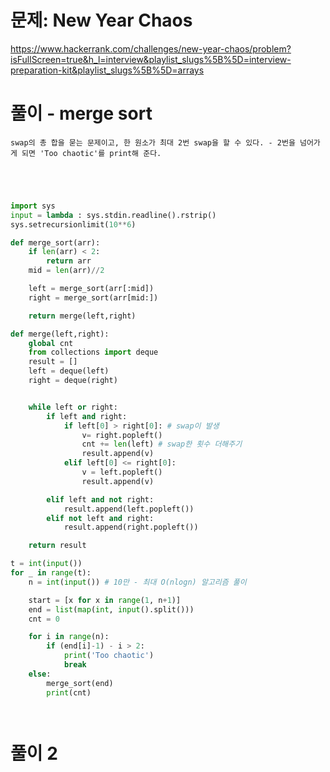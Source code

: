 # 문제: New Year Chaos
https://www.hackerrank.com/challenges/new-year-chaos/problem?isFullScreen=true&h_l=interview&playlist_slugs%5B%5D=interview-preparation-kit&playlist_slugs%5B%5D=arrays

# 풀이 - merge sort
```
swap의 총 합을 묻는 문제이고, 한 원소가 최대 2번 swap을 할 수 있다. - 2번을 넘어가게 되면 'Too chaotic'를 print해 준다.
```
``` python




import sys
input = lambda : sys.stdin.readline().rstrip()
sys.setrecursionlimit(10**6)

def merge_sort(arr):
    if len(arr) < 2:
        return arr
    mid = len(arr)//2

    left = merge_sort(arr[:mid])
    right = merge_sort(arr[mid:])

    return merge(left,right)

def merge(left,right):
    global cnt
    from collections import deque
    result = []
    left = deque(left)
    right = deque(right)


    while left or right:
        if left and right:
            if left[0] > right[0]: # swap이 발생
                v= right.popleft()
                cnt += len(left) # swap한 횟수 더해주기
                result.append(v)
            elif left[0] <= right[0]:
                v = left.popleft()
                result.append(v)

        elif left and not right:
            result.append(left.popleft())
        elif not left and right:
            result.append(right.popleft())

    return result

t = int(input())
for _ in range(t):
    n = int(input()) # 10만 - 최대 O(nlogn) 알고리즘 풀이

    start = [x for x in range(1, n+1)]
    end = list(map(int, input().split()))
    cnt = 0

    for i in range(n):
        if (end[i]-1) - i > 2:
            print('Too chaotic')
            break
    else:
        merge_sort(end)
        print(cnt)




```

# 풀이 2
``` python

```
